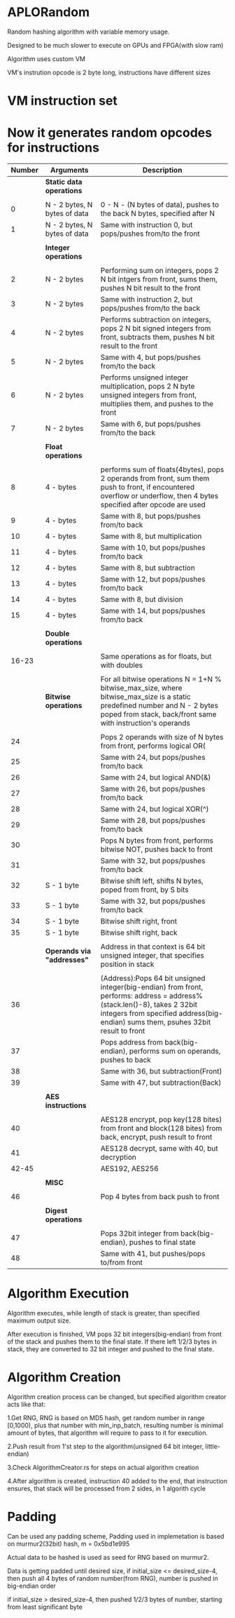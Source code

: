 # APLORandom
Random hashing algorithm with variable memory usage.

Designed to be much slower to execute on GPUs and FPGA(with slow ram)

Algorithm uses custom VM

VM's instrution opcode is 2 byte long, instructions have different sizes

# VM instruction set
# Now it generates random opcodes for instructions

Number | Arguments | Description 
-------|-----------|------------
||**Static data operations**|
|||
0|N - 2 bytes, N bytes of data|0 - N - (N bytes of data), pushes to the back N bytes, specified after N
1|N - 2 bytes, N bytes of data|Same with instruction 0, but pops/pushes from/to the front
|||
||**Integer operations**|
|||
2|N - 2 bytes|Performing sum on integers, pops 2 N bit intgers from front, sums them, pushes N bit result to the front
3|N - 2 bytes|Same with instruction 2, but pops/pushes from/to the back
4|N - 2 bytes|Performs subtraction on integers, pops 2 N bit signed integers from front, subtracts them, pushes N bit result to the front
5|N - 2 bytes|Same with 4, but pops/pushes from/to the back
6|N - 2 bytes|Performs unsigned integer multiplication, pops 2 N byte unsigned integers from front, multiplies them, and pushes to the front
7|N - 2 bytes|Same with 6, but pops/pushes from/to the back
|||
||**Float operations**|
|||
8|4 - bytes|performs sum of floats(4bytes), pops 2 operands from front, sum them push to front, if encountered overflow or underflow, then 4 bytes specified after opcode are used
9|4 - bytes|Same with 8, but pops/pushes from/to back
10|4 - bytes|Same with 8, but multiplication
11|4 - bytes|Same with 10, but pops/pushes from/to back
12|4 - bytes|Same with 8, but subtraction
13|4 - bytes|Same with 12, but pops/pushes from/to back
14|4 - bytes|Same with 8, but division
15|4 - bytes|Same with 14, but pops/pushes from/to back
|||
||**Double operations**|
|||
16-23||Same operations as for floats, but with doubles
|||
||**Bitwise operations**|For all bitwise operations N = 1+N % bitwise_max_size, where bitwise_max_size is a static predefined number and N - 2 bytes poped from stack, back/front same with instruction's operands
|||
24||Pops 2 operands with size of N bytes from front, performs logical OR(|) pushes result back to front
25||Same with 24, but pops/pushes from/to back
26||Same with 24, but logical AND(&)
27||Same with 26, but pops/pushes from/to back
28||Same with 24, but logical XOR(^)
29||Same with 28, but pops/pushes from/to back
30||Pops N bytes from front, performs bitwise NOT, pushes back to front
31||Same with 32, but pops/pushes from/to back
32|S - 1 byte|Bitwise shift left, shifts N bytes, poped from front, by S bits
33|S - 1 byte|Same with 32, but pops/pushes from/to back
34|S - 1 byte|Bitwise shift right, front
35|S - 1 byte|Bitwise shift right, back
|||
||**Operands via "addresses"**|Address in that context is 64 bit unsigned integer, that specifies position in stack
|||
36||(Address):Pops 64 bit unsigned integer(big-endian) from front, performs: address = address%(stack.len()-8), takes 2 32bit integers from specified address(big-endian) sums them, psuhes 32bit result to front
37||Pops address from back(big-endian), performs sum on operands, pushes to back
38||Same with 36, but subtraction(Front)
39||Same with 47, but subtraction(Back)
|||
||**AES instructions**|
|||
40||AES128 encrypt, pop key(128 bites) from front and block(128 bites) from back, encrypt, push result to front
41||AES128 decrypt, same with 40, but decryption
42-45||AES192, AES256
|||
||**MISC**|
|||
46||Pop 4 bytes from back push to front
|||
||**Digest operations**|
|||
47||Pops 32bit integer from back(big-endian), pushes to final state
48||Same with 41, but pushes/pops to/from front


# Algorithm Execution

Algorithm executes, while length of stack is greater, than specified maximum output size.

After execution is finished, VM pops 32 bit integers(big-endian) from front of the stack and pushes them to the final state. If there left 1/2/3 bytes in stack, they are converted to 32 bit integer and pushed to the final state.

# Algorithm Creation

Algorithm creation process can be changed, but specified algorithm creator acts like that:

1.Get RNG, RNG is based on MD5 hash, get random number in range [0,1000), plus that number with min_inp_batch, resulting number is minimal amount of bytes, that algorithm will require to pass to it for execution.

2.Push result from 1'st step to the algorithm(unsigned 64 bit integer, little-endian)

3.Check AlgorithmCreator.rs for steps on actual algorithm creation

4.After algorithm is created, instruction 40 added to the end, that instruction ensures, that stack will be processed from 2 sides, in 1 algorith cycle

# Padding

Can be used any padding scheme, Padding used in implemetation is based on murmur2(32bit) hash, m = 0x5bd1e995

Actual data to be hashed is used as seed for RNG based on murmur2.

Data is getting padded until desired size, if initial_size <= desired_size-4, then push all 4 bytes of random number(from RNG), number is pushed in big-endian order

if initial_size > desired_size-4, then pushed 1/2/3 bytes of number, starting from least significant byte







